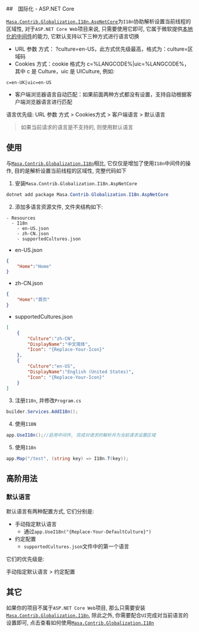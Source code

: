 ##　国际化 - ASP.NET Core

[`Masa.Contrib.Globalization.I18n.AspNetCore`](https://www.nuget.org/packages/Masa.Contrib.Globalization.I18n.AspNetCore)为`I18n`协助解析设置当前线程的区域性, 对于`ASP.NET Core Web`项目来说, 只需要使用它即可, 它属于微软提供[本地化的中间件](https://learn.microsoft.com/zh-cn/aspnet/core/fundamentals/localization#localization-middleware)的能力, 它默认支持以下三种方式进行语言切换

* URL 参数 方式： ?culture=en-US，此方式优先级最高，格式为：culture=区域码
* Cookies 方式：cookie 格式为 c=%LANGCODE%|uic=%LANGCODE%，其中 c 是 Culture，uic 是 UICulture, 例如:

``` cookie
c=en-UK|uic=en-US
```

* 客户端浏览器语言自动匹配：如果前面两种方式都没有设置，支持自动根据客户端浏览器语言进行匹配

语言优先级: URL 参数 方式 > Cookies方式 > 客户端语言 > 默认语言

> 如果当前请求的语言是不支持的, 则使用默认语言

## 使用

与[`Masa.Contrib.Globalization.I18n`](/framework/building-blocks/globalization/i18n)相比, 它仅仅是增加了使用`I18n`中间件的操作, 目的是解析设置当前线程的区域性, 完整代码如下

1. 安装`Masa.Contrib.Globalization.I18n.AspNetCore`

``` powershell
dotnet add package Masa.Contrib.Globalization.I18n.AspNetCore
```

2. 添加多语言资源文件, 文件夹结构如下:

``` structure
- Resources
  - I18n
    - en-US.json
    - zh-CN.json
    - supportedCultures.json
```

* en-US.json

``` en-US.json
{
    "Home":"Home"
}
```

* zh-CN.json

``` zh-CN.json
{
    "Home":"首页"
}
```

* supportedCultures.json

``` supportedCultures.json
[
    {
        "Culture":"zh-CN",
        "DisplayName":"中文简体",
        "Icon": "{Replace-Your-Icon}"
    },
    {
        "Culture":"en-US",
        "DisplayName":"English (United States)",
        "Icon": "{Replace-Your-Icon}"
    }
]
```

3. 注册`I18n`, 并修改`Program.cs`

```csharp
builder.Services.AddI18n();
```

4. 使用`I18N`

```csharp
app.UseI18n();//启用中间件, 完成对请求的解析并为当前请求设置区域
```

5. 使用`I18n`

```csharp
app.Map("/test", (string key) => I18n.T(key));
```

## 高阶用法

### 默认语言

默认语言有两种配置方式, 它们分别是:

* 手动指定默认语言
    * 通过`app.UseI18n("{Replace-Your-DefaultCulture}")`
* 约定配置
    * `supportedCultures.json`文件中的第一个语言

它们的优先级是:

手动指定默认语言 > 约定配置

## 其它

如果你的项目不属于`ASP.NET Core Web`项目, 那么只需要安装[`Masa.Contrib.Globalization.I18n`](https://www.nuget.org/packages/Masa.Contrib.Globalization.I18n), 除此之外, 你需要配合`UI`完成对当前语言的设置即可, 点击查看如何使用[`Masa.Contrib.Globalization.I18n`](/framework/building-blocks/globalization/i18n)